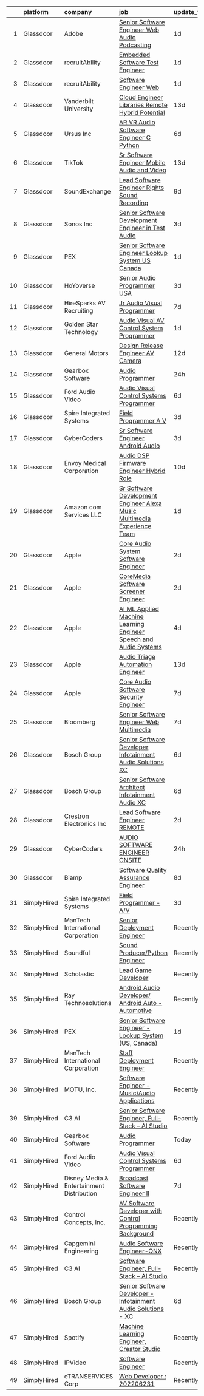 

|    | platform    | company                                   | job                                                                                                                                                                                                                                                                                                                                                                                                                                                                                                                                                                                                                                                                                                                                                                                                                                                                                                                                                                                                                                                                                                                                                                                                                                                                                                                                                                                                                                                                                 | update_time   | location                       |
|---:|:------------|:------------------------------------------|:------------------------------------------------------------------------------------------------------------------------------------------------------------------------------------------------------------------------------------------------------------------------------------------------------------------------------------------------------------------------------------------------------------------------------------------------------------------------------------------------------------------------------------------------------------------------------------------------------------------------------------------------------------------------------------------------------------------------------------------------------------------------------------------------------------------------------------------------------------------------------------------------------------------------------------------------------------------------------------------------------------------------------------------------------------------------------------------------------------------------------------------------------------------------------------------------------------------------------------------------------------------------------------------------------------------------------------------------------------------------------------------------------------------------------------------------------------------------------------|:--------------|:-------------------------------|
|  1 | Glassdoor   | Adobe                                     | [Senior Software Engineer  Web   Audio   Podcasting ](https://www.glassdoor.com/partner/jobListing.htm?pos=114&ao=1136043&s=58&guid=0000018200a01b8caf6bcd633f6f8ea0&src=GD_JOB_AD&t=SR&vt=w&cs=1_db63a270&cb=1657867869454&jobListingId=1008002518254&jrtk=3-0-1g80a06urk61k801-1g80a06v9ii2e800-64add86b6b132821-)                                                                                                                                                                                                                                                                                                                                                                                                                                                                                                                                                                                                                                                                                                                                                                                                                                                                                                                                                                                                                                                                                                                                                                | 1d            | New York, NY                   |
|  2 | Glassdoor   | recruitAbility                            | [Embedded Software Test Engineer](https://www.glassdoor.com/partner/jobListing.htm?pos=108&ao=1110586&s=58&guid=0000018200a01b8caf6bcd633f6f8ea0&src=GD_JOB_AD&t=SR&vt=w&ea=1&cs=1_644e7036&cb=1657867869454&jobListingId=1008003116419&cpc=E773D000C9BC26FA&jrtk=3-0-1g80a06urk61k801-1g80a06v9ii2e800-14ee1085f0ddd77c--6NYlbfkN0CGG9KWCDlpnNsyBDyIiP_Q0811kl3MMa1wmNp0I1WtkTaTZU1gJWaiKEGe9oYuZ3DHn8XTUqrU6PjClY0KvtMUqA80y_WMLTe7ZnanjtNK0bEw3SGtCO1O1LCWK6c0wNjzUvOERm-5kJe6aoNMpkHGPvLMIIz7_rd0O-OMhoitjeJxwIV1ii1KXQqgfAn9YMMzM-A8JNfNbXdNAwW59u8lPpT4UYxP6jwd1hVwIG2T-EAAP2ovGdYpJ5eLNm7T4cz6_ZIUACOMDrpaDyU9pd92QCmElnShyI9yaGFGXgCPXeY4TSVfQ-PSGn7hG0KRMgblHSvy-EQf3Nhy5kawzi3E5XwLbmtFL99WjeJJKP66V1Ca2WfuM7mVnToo24tZfnmN9K5rZOW3_PZp_K-xAAeC9Yw5AbjBrD1mz54FCk1kkk8oMvCTblgG5mX2Aa6v9vknMpO2WO3k51efKLeRSXRZjYtIWx2ynzInMhiPoSebfziJbiZx5R6eyxFNn33gtDdoOC_vK_P83w%3D%3D)                                                                                                                                                                                                                                                                                                                                                                                                                                                                                                                                                                                              | 1d            | Anaheim, CA                    |
|  3 | Glassdoor   | recruitAbility                            | [Software Engineer  Web](https://www.glassdoor.com/partner/jobListing.htm?pos=110&ao=1110586&s=58&guid=0000018200a01b8caf6bcd633f6f8ea0&src=GD_JOB_AD&t=SR&vt=w&ea=1&cs=1_bc18e8b1&cb=1657867869454&jobListingId=1008003116265&cpc=217C45A42544DB93&jrtk=3-0-1g80a06urk61k801-1g80a06v9ii2e800-6ad9ddb9c448fb14--6NYlbfkN0CGG9KWCDlpnNsyBDyIiP_Q0811kl3MMa1wmNp0I1WtkTaTZU1gJWaiKEGe9oYuZ3DHn8XTUqrU6KwcH8-67kXiV27aB4BIG-relbCmTpqbodpJLhoXnjzNVRkwaTmVJvs1ch1w6bfXJZY9hPF1Z6WKVJ1MjVJXmWRPAY8QfRMx-NiD3ODvP0LtSBFOAN2BiQpOT6ZiGDGO2UNtGparHBKu8qTbc3eIyRZMkINVVYTZQIb26IDNNtXpdXxyEMg6UKzc-W99-Ry2qpAJ-8Ehm2T4d6NSYI8CJ1j6u0Oy3Tjq1IElKO899yPSVOED0stACQNio-Vgyy78aW743ukho6uLzUUNAQ1iOHWH1Ej541btHz7zsotBq4TW3qdD1yD4yY_1f6f8M8efr8WP0onMNO5YKrpCQeakbQAhAldcwPNzLe62hKiVGwvtcz_hwhgIMBzw32fnXicB8bHABjqME-1_B1dfV6saVZCmZo4NFJwDO4X3gsohdWh1MkFuK7CpknDDtCPB6ygFHQ%3D%3D)                                                                                                                                                                                                                                                                                                                                                                                                                                                                                                                                                                                                       | 1d            | Anaheim, CA                    |
|  4 | Glassdoor   | Vanderbilt University                     | [Cloud Engineer  Libraries  Remote Hybrid Potential ](https://www.glassdoor.com/partner/jobListing.htm?pos=130&ao=1136043&s=58&guid=0000018200a01b8caf6bcd633f6f8ea0&src=GD_JOB_AD&t=SR&vt=w&cs=1_835110ad&cb=1657867869455&jobListingId=1007977526688&jrtk=3-0-1g80a06urk61k801-1g80a06v9ii2e800-c3977357fc7c0025-)                                                                                                                                                                                                                                                                                                                                                                                                                                                                                                                                                                                                                                                                                                                                                                                                                                                                                                                                                                                                                                                                                                                                                                | 13d           | Nashville, TN                  |
|  5 | Glassdoor   | Ursus  Inc                                | [AR VR Audio Software Engineer   C   Python](https://www.glassdoor.com/partner/jobListing.htm?pos=109&ao=1110586&s=58&guid=0000018200a01b8caf6bcd633f6f8ea0&src=GD_JOB_AD&t=SR&vt=w&ea=1&cs=1_fd47dce6&cb=1657867869454&jobListingId=1007993377891&cpc=DE56C24FF6DEC286&jrtk=3-0-1g80a06urk61k801-1g80a06v9ii2e800-aa3ce2fb02d8ce81--6NYlbfkN0CT8vBT9H5mqECx2dfLV_FONLPDKpIRssxVwtj05Tmm4rA5I0VNOPdM1oYsK66ov5oIrm6uNt0XDvpl2KYEwQICSaD5MLEKBZUJ16SpRSONk4KxDzLgWuNHc-mKZGUkO1IWuKva4frPteSuou09hRerYEP3Zpi81Lc8E9fKSHP7VIDxORxefithbZH9PCMwkDukGkVZREcWMM9hVPJ9fODmdt4RfzPiA7lnwPGjRh2I_k9VvPcZ9j8QIULubvdA6fo_5Nl_hcuOiz1TaPpLI9OQl0YoX_Ue4t-U8z3hCVWY2NboO7bSiJ273qSPoPBwZUJmjPPUGWEHR0nT0T575uWdTPPA7ZjrbbSxGbqVGjyCk1UhyvZhBi-l_V56YZSPh1fZG45zXJbY7DgqN2M7wRciRJWpi53Ck_8btodY9ZcvlXGH7Q_OCQQBwJhZBfpPhnSXGF9VLTinmqh36fa3vohhcIbOlHJ1HtD1ptoGpSQuh_6DA7mDMUbMIORu_PdvZ9_uhYdXpWVMXoBfaw_OMu8c6dqCWkrtPE70NvrrokEJUVEAPqCDZzVYrNQT8oMz1bIP-6pGR2iSnmVBtokNRQVSVfsAEdsbSTAoYm63JHQegZg6SJ4YEIith1R2y3WvjHR6s4yIX5svWFxg0yNkoh2e_70OI2bheQSi9HczNolNfV03bDRr-rL1-UdfkJijKR99U1fAtOkXshCTk7ZF-Oef2ebomq8HPaMKjZpSY60kUnzKGL2pzeyZYtMrSjFZj3_F_fblC07-tWvpB7O65bP6biYijRqR2QXAemGoPT2sao0NNgw36sUOPaNb65nEM1i8mnrBoppywufCNYJCNggFjliZtgIoVIDKszzsRav0C8X51wT7jvyQCXEo3I_qgtbh8xc4OZS7j1oidRC2e8xabiTZjLIhFIhkPbLHX5tzZTDn5hpI76xTMb5yMa_HxGuWhTn2zbWGUHh3GvOwhTBukKYKSqhLYbbEe4UC0jmpEbHzAFfVUsZZzealFpmPD5k%3D)                                                                 | 6d            | Redmond, WA                    |
|  6 | Glassdoor   | TikTok                                    | [Sr  Software Engineer  Mobile Audio and Video](https://www.glassdoor.com/partner/jobListing.htm?pos=124&ao=1136043&s=58&guid=0000018200a01b8caf6bcd633f6f8ea0&src=GD_JOB_AD&t=SR&vt=w&cs=1_b82c6e3b&cb=1657867869455&jobListingId=1007977692020&jrtk=3-0-1g80a06urk61k801-1g80a06v9ii2e800-fb4d70513ed015d7-)                                                                                                                                                                                                                                                                                                                                                                                                                                                                                                                                                                                                                                                                                                                                                                                                                                                                                                                                                                                                                                                                                                                                                                      | 13d           | Seattle, WA                    |
|  7 | Glassdoor   | SoundExchange                             | [Lead Software Engineer  Rights Sound Recording ](https://www.glassdoor.com/partner/jobListing.htm?pos=117&ao=1136043&s=58&guid=0000018200a01b8caf6bcd633f6f8ea0&src=GD_JOB_AD&t=SR&vt=w&ea=1&cs=1_6f7ee901&cb=1657867869454&jobListingId=1007985084763&jrtk=3-0-1g80a06urk61k801-1g80a06v9ii2e800-7962e222d9be0501-)                                                                                                                                                                                                                                                                                                                                                                                                                                                                                                                                                                                                                                                                                                                                                                                                                                                                                                                                                                                                                                                                                                                                                               | 9d            | Remote                         |
|  8 | Glassdoor   | Sonos  Inc                                | [Senior Software Development Engineer in Test  Audio](https://www.glassdoor.com/partner/jobListing.htm?pos=116&ao=1136043&s=58&guid=0000018200a01b8caf6bcd633f6f8ea0&src=GD_JOB_AD&t=SR&vt=w&cs=1_476a6619&cb=1657867869454&jobListingId=1007998832395&jrtk=3-0-1g80a06urk61k801-1g80a06v9ii2e800-caf06fc64295be09-)                                                                                                                                                                                                                                                                                                                                                                                                                                                                                                                                                                                                                                                                                                                                                                                                                                                                                                                                                                                                                                                                                                                                                                | 3d            | Boston, MA                     |
|  9 | Glassdoor   | PEX                                       | [Senior Software Engineer   Lookup System  US  Canada ](https://www.glassdoor.com/partner/jobListing.htm?pos=115&ao=1136043&s=58&guid=0000018200a01b8caf6bcd633f6f8ea0&src=GD_JOB_AD&t=SR&vt=w&cs=1_be24435a&cb=1657867869454&jobListingId=1008002579764&jrtk=3-0-1g80a06urk61k801-1g80a06v9ii2e800-c509ac628109f22c-)                                                                                                                                                                                                                                                                                                                                                                                                                                                                                                                                                                                                                                                                                                                                                                                                                                                                                                                                                                                                                                                                                                                                                              | 1d            | Remote                         |
| 10 | Glassdoor   | HoYoverse                                 | [Senior Audio Programmer  USA ](https://www.glassdoor.com/partner/jobListing.htm?pos=121&ao=1136043&s=58&guid=0000018200a01b8caf6bcd633f6f8ea0&src=GD_JOB_AD&t=SR&vt=w&cs=1_2fc0a576&cb=1657867869455&jobListingId=1007999002034&jrtk=3-0-1g80a06urk61k801-1g80a06v9ii2e800-55bd4dff7ed35fd7-)                                                                                                                                                                                                                                                                                                                                                                                                                                                                                                                                                                                                                                                                                                                                                                                                                                                                                                                                                                                                                                                                                                                                                                                      | 3d            | Los Angeles, CA                |
| 11 | Glassdoor   | HireSparks AV Recruiting                  | [Jr  Audio Visual Programmer](https://www.glassdoor.com/partner/jobListing.htm?pos=107&ao=1110586&s=58&guid=0000018200a01b8caf6bcd633f6f8ea0&src=GD_JOB_AD&t=SR&vt=w&ea=1&cs=1_6f0b3c91&cb=1657867869453&jobListingId=1007990589401&cpc=4B86475FAF393599&jrtk=3-0-1g80a06urk61k801-1g80a06v9ii2e800-3645d3de07ee691e--6NYlbfkN0CgISsLKYw0qJRFWluNVVgIYeD3xM8qesrjCvAKwjwwKRSQqxAUlElEhVVO1a0J4Unh9MYd1JqPkQC11VzVzI6yg52sATyjgpvMUk0BUitp0u6dvzaBntZv5uGPwrmlY2rICOfOV3e1M7oxBnFa0aB2XTgOd7Gr7MyaAELUGl7tizV7Ga54Kq26hB4Sqs75kd-EkQ2QS-Nc5l9MOzxzW9kJefs1Qyf8ACRmWfdzD-yZxGI5LHgwwz7hqo2bZx0SOk8Qcgf37snF2lWGuwUiOpeKc2rzmqMynAtdm-dONtcO6F97TdSeo7xJr6hnbY7GRapl15Op1Ut3qcbPwdG11MMNYoxz250TILYwdczrk-7mnQRK1NSUPPuFrJQvvY4p6mZjpISUpiJXna28CveofBwCAd6GfMGeGn1pCHETSacmL5Z5ruuPQM004383Ksq85u8ZeOLD1uaG8o5ru05xEuFH0p7XTpTM-IjOGAMvzyRbFZv83d2bPl-JlUXqyTPuzozaMxP68dMfcfacykTvQkAx)                                                                                                                                                                                                                                                                                                                                                                                                                                                                                                                                                                                              | 7d            | Richmond, VA                   |
| 12 | Glassdoor   | Golden Star Technology                    | [Audio Visual  AV  Control System Programmer](https://www.glassdoor.com/partner/jobListing.htm?pos=127&ao=1136043&s=58&guid=0000018200a01b8caf6bcd633f6f8ea0&src=GD_JOB_AD&t=SR&vt=w&ea=1&cs=1_6ef9e7fe&cb=1657867869455&jobListingId=1008004154703&jrtk=3-0-1g80a06urk61k801-1g80a06v9ii2e800-6d71172a998e3432-)                                                                                                                                                                                                                                                                                                                                                                                                                                                                                                                                                                                                                                                                                                                                                                                                                                                                                                                                                                                                                                                                                                                                                                   | 1d            | Cerritos, CA                   |
| 13 | Glassdoor   | General Motors                            | [Design Release Engineer   AV Camera](https://www.glassdoor.com/partner/jobListing.htm?pos=122&ao=1136043&s=58&guid=0000018200a01b8caf6bcd633f6f8ea0&src=GD_JOB_AD&t=SR&vt=w&cs=1_11674843&cb=1657867869455&jobListingId=1007979241599&jrtk=3-0-1g80a06urk61k801-1g80a06v9ii2e800-e91fb23f7f6e60ba-)                                                                                                                                                                                                                                                                                                                                                                                                                                                                                                                                                                                                                                                                                                                                                                                                                                                                                                                                                                                                                                                                                                                                                                                | 12d           | Warren, MI                     |
| 14 | Glassdoor   | Gearbox Software                          | [Audio Programmer](https://www.glassdoor.com/partner/jobListing.htm?pos=113&ao=1136043&s=58&guid=0000018200a01b8caf6bcd633f6f8ea0&src=GD_JOB_AD&t=SR&vt=w&ea=1&cs=1_312be949&cb=1657867869454&jobListingId=1008004819041&jrtk=3-0-1g80a06urk61k801-1g80a06v9ii2e800-0db689fb5b7447f5-)                                                                                                                                                                                                                                                                                                                                                                                                                                                                                                                                                                                                                                                                                                                                                                                                                                                                                                                                                                                                                                                                                                                                                                                              | 24h           | Frisco, TX                     |
| 15 | Glassdoor   | Ford Audio Video                          | [Audio Visual Control Systems Programmer](https://www.glassdoor.com/partner/jobListing.htm?pos=102&ao=1110586&s=58&guid=0000018200a01b8caf6bcd633f6f8ea0&src=GD_JOB_AD&t=SR&vt=w&ea=1&cs=1_9137c950&cb=1657867869453&jobListingId=1007993153452&cpc=63C68CF611DF075E&jrtk=3-0-1g80a06urk61k801-1g80a06v9ii2e800-31a0b96f404ea3a8--6NYlbfkN0D5Qh5ztHRJazBopTDU4c15ovZ4yuEHLDrRszDAd4mXZfEM9UhCL-UOGfuzT-KuljIMzNWiz962YT0jKvgnHZOCiYBZdNqO8WSUs5XEwcK_sqEwWiTCKkADaVVXlb3DKJWhQh6Lu_ga6fE7Zvjhfg6Hx9-YqN2UnIi6VjCtnYB5WL3_tKkVJQFgrMmWI5hAQWHALqd86f1TPQ40Zo3h7ey1ZhHpcHdgCsKqVJBoUx9VVFs_Yx_1IwmIsHm1pvCuj0fxlm5sfWDJ8ppN9F0QmhQdZHhK363S40w3m8w6IJYJP73dDv-lXfJjEiw5WiUL85ZI0cHqSGXmU0M4T4aqQa8iRkXFGiKB9kngDawYlTE5RvoXh_ooShVjUTWQaBeOfR33P_Qr8U9Mp89ZGbVrBZmnIdg-lyfXphO0lAIbZSpp48mGkIP9nEjelZwaQmayx9NQmrFJQHfEdRAA8pPActC3cAwW60u5EfGtt3xvGKu6BSpK7ZW1tI5kk7CJIV7YFoor1s3KEE2W4Pr-8LLVenuylPkrh8tvkyI%3D)                                                                                                                                                                                                                                                                                                                                                                                                                                                                                                                                                                    | 6d            | Dallas, TX                     |
| 16 | Glassdoor   | Spire Integrated Systems                  | [Field Programmer   A V](https://www.glassdoor.com/partner/jobListing.htm?pos=104&ao=1110586&s=58&guid=0000018200a01b8caf6bcd633f6f8ea0&src=GD_JOB_AD&t=SR&vt=w&ea=1&cs=1_d8fcebaa&cb=1657867869453&jobListingId=1007997639031&cpc=21001CD36CB5FE0E&jrtk=3-0-1g80a06urk61k801-1g80a06v9ii2e800-2397039f547f99e3--6NYlbfkN0CH4aig5Ztd-45FrZS1-WrZIx-owN4hI8D535o7deO_foMxi14zJY8Dl-iXBCi5-CM3w5g23qmJ-ktnjVnjuJBzx-cKeSf6eZw6woDE2hx1_Mnp2EQThVDPCgzoriW_Y-7NSX1ENEAuKAC6sQfhAm68rLxz6MK62uRJ3e5-n5roEiDcmNLtAaNDu1zfO-dBc7KAST7c77XojFzOIXpDIKdXoXBq7FGUhTlu0P246Hb7LQwkF41nqr6lJZsy5c39SkyjDQWB7gKJrRQRLaWqYZhWkR_kXc61koFz33yDSnxOHXhtISM76jKDYPpVRTkQGeIs7js4-bxYmXHYf2PQfnrD2X5kBjVQb0IT0x0sj_VypcgaxzWznv3l5jsfCU7L5e4y9oR3t996GQ2ed09_UG3lbipCsPe_6d6xEzOteu2TtL8u88F1yPNKz6CHZZrxWEoiwBBi0D1P2plyBIRDPyv9hY08XCRqo7vtYHIzT4qwCP8nuMhVZFOM_EDWBTm9NqI%3D)                                                                                                                                                                                                                                                                                                                                                                                                                                                                                                                                                                                                                     | 3d            | Troy, MI                       |
| 17 | Glassdoor   | CyberCoders                               | [Sr  Software Engineer   Android Audio](https://www.glassdoor.com/partner/jobListing.htm?pos=112&ao=1110586&s=58&guid=0000018200a01b8caf6bcd633f6f8ea0&src=GD_JOB_AD&t=SR&vt=w&ea=1&cs=1_5899cfe2&cb=1657867869454&jobListingId=1007997833799&cpc=9908D8D4413DBB8A&jrtk=3-0-1g80a06urk61k801-1g80a06v9ii2e800-49675f4415adae16--6NYlbfkN0CpFJQzrgRR8WqXWK1qKKEqALWJw739KlKqr2H-MSI4eoBlI4EFrmor2FYZMP3muM3cVikKu2JHMIMHKH7OgsnobnFArsWob7FbP5p1dVI68KPdJDbuXPpjnTQjCriaqzd-851NEQ79SLd5dKuTeSn7kOpSuJM2odUQ_RL9ocUw034ZM1Gv5euEQo3mEBnYTzAg41FOSazy8hosjHulrLQfPvR6-2GJogDB8oMdgMzdeQpkqRUXMQKtBzIujdehesHJxYJVDwR44SAtu1EVHrbvOB_np9zA5TFdKR_-lpGEYJcOdqupTJfdvvmXVkrRu3ktsdO0Fbvx27WkcQdRYDWJZiyfnYFCVgGl9YhAXn27hSHdbSFRqG32fBn5ehAKM2pbuED5FTmjFUZiiT-R0-qEOvPOQpe0D9-GHxzKT4OcvsYNMsD-1vWuvrCj9XwJzv_BGKQDbGhc3qRFGDwq_exUWuCwnuP-gi0RtgJ0t-0ndD4EUBUuPvX_NBir9nhhUQlWaEc2EhlbYnFh86ARVbIr9ku3qI7hsksF5Hb8EtVFGew9yqx2dOGQf19QS_NM77uSKSiAfwTSbPVYsCf3a2knGWQLumdpYuDhMSXDe1wdkCfHziahEN-vVbx3VgFwChphcwHTdvUiXISdfcpQYhgVbXADSkNA8CGqvet-_jk7onOSYmXElcYM3Z_PFbw1xn39Dr8OpquQikNh3GQMDnA5N2w17qdGEueyExkq30cbvCPiO98_p--84ttUVpOK0dIC1i43AFZVaG6rRJxsyrv7mW9oeqPEA_T7LqBedfXpexWdjzt_NMXr7tSbJmGpcXVGqmOEjiMhs_yEcGAoksmUmWI8ndGLzZLeJOk7z-VcW1GYeVTuj75LY2e_4ywfyPVPj0Qwkpr1cN0FOLWfuJOTwfYKDMXYgXgiVLW8XD4nIUnVlf6Njalt4Ok3P2LadpzgBamRB3xwMVIX5vM9JFCeJFeeWVxcZv0%3D)                                                                                                      | 3d            | Encinitas, CA                  |
| 18 | Glassdoor   | Envoy Medical Corporation                 | [Audio DSP Firmware Engineer  Hybrid Role ](https://www.glassdoor.com/partner/jobListing.htm?pos=101&ao=1110586&s=58&guid=0000018200a01b8caf6bcd633f6f8ea0&src=GD_JOB_AD&t=SR&vt=w&ea=1&cs=1_83746db9&cb=1657867869452&jobListingId=1007982843269&cpc=D0EEF0302DCC60DE&jrtk=3-0-1g80a06urk61k801-1g80a06v9ii2e800-1a8667a6952a7d3f--6NYlbfkN0C2SVAOpOeIWQkPp9EeCSLxTLheLRty2uanDx8E9nXZ3vo_i2DCYlseHe8MlqP0GQrwO9cNewLpOxVPax3blNM7tR65ucCZ_LJY0bOTgnoi3fYnvrn6CGy52bnNlpOl79nDB8WILpGyF19NTpy5P6wBcBXV3KL3xsTIiZ_23L9qdJ9WrVTiU8K0LXcy-92zjF1yCbDIDyJJbA-eR0KBI-6-lHLVJRFtGpl8IzMBmEN1QJUNgt8rtj-ayyD6351rCqjf6-O3yvn7zGUBFyKwRiTt7q-fvr-YRcVB6fzW-nrNeubX83Y03vlQw18BJRQYLzjdEWfUo-ioYmksYagFLHtMNP8dxOYdzvrI4Fof9qOT4f2uDdYhKqsdbdK6Zv2_T-2YXgJ-tp_d88z-vf-UyVfQdO5EOJOhGlpBIoeSZsgJluSLjJvbgBBI1QWy1mljrzUA7sLc479BCuQ8kZA4us3tmbMJ6lQ7IS7Y4ElUo9eZDeRLJ-PPv7cof4bPnmbx1MCpSklMb51chDtLm3RgQ_GjMff19_1k8Zk%3D)                                                                                                                                                                                                                                                                                                                                                                                                                                                                                                                                                                  | 10d           | Saint Paul, MN                 |
| 19 | Glassdoor   | Amazon com Services LLC                   | [Sr  Software Development Engineer  Alexa Music Multimedia Experience Team](https://www.glassdoor.com/partner/jobListing.htm?pos=120&ao=1136043&s=58&guid=0000018200a01b8caf6bcd633f6f8ea0&src=GD_JOB_AD&t=SR&vt=w&cs=1_55955e98&cb=1657867869455&jobListingId=1008001957051&jrtk=3-0-1g80a06urk61k801-1g80a06v9ii2e800-a5865f222abe1876-)                                                                                                                                                                                                                                                                                                                                                                                                                                                                                                                                                                                                                                                                                                                                                                                                                                                                                                                                                                                                                                                                                                                                          | 1d            | Seattle, WA                    |
| 20 | Glassdoor   | Apple                                     | [Core Audio System Software Engineer](https://www.glassdoor.com/partner/jobListing.htm?pos=119&ao=1136043&s=58&guid=0000018200a01b8caf6bcd633f6f8ea0&src=GD_JOB_AD&t=SR&vt=w&cs=1_20027762&cb=1657867869455&jobListingId=1008001678937&jrtk=3-0-1g80a06urk61k801-1g80a06v9ii2e800-be4593c3d00772c6-)                                                                                                                                                                                                                                                                                                                                                                                                                                                                                                                                                                                                                                                                                                                                                                                                                                                                                                                                                                                                                                                                                                                                                                                | 2d            | Cupertino, CA                  |
| 21 | Glassdoor   | Apple                                     | [CoreMedia Software Screener Engineer](https://www.glassdoor.com/partner/jobListing.htm?pos=106&ao=1110586&s=58&guid=0000018200a01b8caf6bcd633f6f8ea0&src=GD_JOB_AD&t=SR&vt=w&cs=1_82232262&cb=1657867869453&jobListingId=1007999357343&cpc=C4A69CCDBB3B9599&jrtk=3-0-1g80a06urk61k801-1g80a06v9ii2e800-5ddbcdca97016e72--6NYlbfkN0BvKrLyj5gPmtZO9T8euul8TCxuuKNOtzRJOomxnwSEodTz2Bc-sPZlC5mDe-NOaJhDQ-SEHj4phCWpnge87OdxHJsUwnV4M_Mzuc-_RxBIqHo5rEMffnWwsI-zYPZkWbilNmgzkdituaokI-xGuCJtAZB3NAwhLjEWys223VSyLC6cvagJkvnShovquP1RhMi3Zc7hP1D99Q6Xj0M6lA4q_Ybr8_wePyBbFn9jWtZ3fapD8eYlhSfhXezPdLJsL61rQ45LGcuUiNJ3WflasYD1Vp4N4s3_fJJRCICpfq6HM-A78RPtMOHHUoovdQuaZYW2ty3sCXIkw4n4O_6uKT92n1NQHf9F-3NwXYf6uWt2Cy8qqtAykl_r__CHJNUVKDMPNnuTuLCEj4r_r0uRcHhU0HNwuSJ3hhemvFWdvN6k3b7PfL4HMT2sEJt6Mr3pjYo16p93BpWE-Nvl4-QS8xWllgU58Kii_WPgiUWM46OtX-ZAjKlZHxSDd9U5FC_z6zO2-99klf5ddKSNwSj5-b-iwc10xtlwATB5D0fD8f4zJofcgW8Y-PS6KJm_Jum3vxpnwqVZyvbdzPw-LM1QJ0GTMmm3C81LmylZVQ-YgboF6Owm16ctYXEn4LH9EZhpDOIEu-LcBq9zC1MdnT4tZYlG_VerWaqG-vOts95BHP9w-dvoTtXRXxL2j6oNWctuwWM59qzB5t7qj1njtVGRFrNZRDmK_yarILZp2ozJXjHPAvTraIdtbBUYTkFiHWrgxiv3Tt4ncx61xQHi2vZL4QlEaJpk384dYTv7rdB7EFxlm3cQrTBexPW11tIeGziTwPiq3x1AbyvXAAjO2adGwp8FTWnSvCRpSI09ODkGztZJxphj3gu8XJhaQbYUSnGzV8zFgl2fjrA8ths4EOx7N4KDjxYlgZajS-cgr-XMITgba1C0ZFvF_1d1OgxrQh_5_hvUwVltPj1aqTWUOB5y732AFOCW6A5tqrU%3D)                                                                                                            | 2d            | San Diego, CA                  |
| 22 | Glassdoor   | Apple                                     | [AI ML   Applied Machine Learning Engineer  Speech and Audio Systems](https://www.glassdoor.com/partner/jobListing.htm?pos=125&ao=1136043&s=58&guid=0000018200a01b8caf6bcd633f6f8ea0&src=GD_JOB_AD&t=SR&vt=w&cs=1_e6f8a7ae&cb=1657867869455&jobListingId=1007996386680&jrtk=3-0-1g80a06urk61k801-1g80a06v9ii2e800-24c1d9da24f75876-)                                                                                                                                                                                                                                                                                                                                                                                                                                                                                                                                                                                                                                                                                                                                                                                                                                                                                                                                                                                                                                                                                                                                                | 4d            | Seattle, WA                    |
| 23 | Glassdoor   | Apple                                     | [Audio Triage Automation Engineer](https://www.glassdoor.com/partner/jobListing.htm?pos=129&ao=1136043&s=58&guid=0000018200a01b8caf6bcd633f6f8ea0&src=GD_JOB_AD&t=SR&vt=w&cs=1_35cb9e79&cb=1657867869455&jobListingId=1007978338452&jrtk=3-0-1g80a06urk61k801-1g80a06v9ii2e800-873559d58a0827f5-)                                                                                                                                                                                                                                                                                                                                                                                                                                                                                                                                                                                                                                                                                                                                                                                                                                                                                                                                                                                                                                                                                                                                                                                   | 13d           | Cupertino, CA                  |
| 24 | Glassdoor   | Apple                                     | [Core Audio Software Security Engineer](https://www.glassdoor.com/partner/jobListing.htm?pos=118&ao=1136043&s=58&guid=0000018200a01b8caf6bcd633f6f8ea0&src=GD_JOB_AD&t=SR&vt=w&cs=1_8461ab3f&cb=1657867869455&jobListingId=1007991720693&jrtk=3-0-1g80a06urk61k801-1g80a06v9ii2e800-6678b6db18921c11-)                                                                                                                                                                                                                                                                                                                                                                                                                                                                                                                                                                                                                                                                                                                                                                                                                                                                                                                                                                                                                                                                                                                                                                              | 7d            | Cupertino, CA                  |
| 25 | Glassdoor   | Bloomberg                                 | [Senior Software Engineer   Web   Multimedia](https://www.glassdoor.com/partner/jobListing.htm?pos=128&ao=1136043&s=58&guid=0000018200a01b8caf6bcd633f6f8ea0&src=GD_JOB_AD&t=SR&vt=w&cs=1_efbdfcc1&cb=1657867869455&jobListingId=1007991161985&jrtk=3-0-1g80a06urk61k801-1g80a06v9ii2e800-d21dbdfc8c28b3e7-)                                                                                                                                                                                                                                                                                                                                                                                                                                                                                                                                                                                                                                                                                                                                                                                                                                                                                                                                                                                                                                                                                                                                                                        | 7d            | New York, NY                   |
| 26 | Glassdoor   | Bosch Group                               | [Senior Software Developer   Infotainment Audio Solutions   XC](https://www.glassdoor.com/partner/jobListing.htm?pos=103&ao=1110586&s=58&guid=0000018200a01b8caf6bcd633f6f8ea0&src=GD_JOB_AD&t=SR&vt=w&cs=1_35df3a90&cb=1657867869452&jobListingId=1007993990704&cpc=ACBF47B84C432121&jrtk=3-0-1g80a06urk61k801-1g80a06v9ii2e800-6eec653d885916c4--6NYlbfkN0C6GWNaujYxALY5cE2_tEHrxFJ_nxpjx3wh1ke1yD6QSF_gWAnu0BYVTdBq5zeqwu_8DmFWRnjnvDIEDGS0WjMiMi6mXIHoT3HjdeH-Hm_Jz9PALOceNcen5_sCXMux_GnmU19dUnzSt9cGF7CldGIpKR8a8RgWgSWnDAktV5lRbjbleWlnCcnUuC5yMnh6oXjuHymqK0eAQ4QFIpCXKRzx5LY7E3-lybjJVdbs6eanyRe_pqdNV2PP8NkVjC32elXiXihbKqNQCGMFhlniN_bQmCQXUkyWv9JwOIhPpD_WbTsZqw6dwOn7ivMVuXo23lcwBgtXH4GYIgD2kJDsoGcW0QK2OGw09QoncZ5TyU2IwYrwfFPehLg-HPhvi-_57vfMBiJPl39eKgL5v51-zBJpj-g5a5qj9b9mFwTkTIU9pWtEGvgYHfxw0tSEehoA6sRpisNaqVHz7IyaMls-wh8BdJ2e1LSfdf1ouCQL6MarnfLeFN7gWiTPP6ABCK2t0KqUm5lpYc7LjFxKt8dnzn3pwLY6UEO6eGBqCnt59YmJNYQSDsSoBJxCxGL83L4DdnVz11wVnWD9O7s_-OiUXPsD4_kL67GlJMRtA9YLOwFLPUzgIGnFPdrnw8GQDSFHupsouFsD0vfHdMYZ7fSTn3IgWWJnjipXm5MKWjlb48uY_R1aWbxcWQuN4Z4bbP2_yPi4HUHCUYhqwxsUKp6QI4-4z4uHzZlaG5M9Vcu9zDTRe-jZqmj4XhcvByTCkLZiR2mka97rTIFnkZiWvtumdKWe7PdXwYHgDm3Fvb64VShbqrCWzuZktCHRfTEjGq-4GO3d-QxJypD0MUKwwLidf68Z561qKTaCtWu7MEAeg590RRX51LAnSinzjIE8tkFoDDAuYxs4bMf9cRNB0Djw0N41FbTEvwX5GoOtL4o8TEsEFOUrbnfpB_wpJvOCrDITE1ZXzFB6_JbClnLhalrSZ6WQgr9Mzb7ygeYCHCboejs-702Nu7PASxlRYV9jF3lvN5ds7eMiMwR3RHmITr7wwH0V1Op6mZtWRmif--tCJwNA2Ns4jZu7NQKS) | 6d            | Plymouth, MI                   |
| 27 | Glassdoor   | Bosch Group                               | [Senior Software Architect   Infotainment Audio   XC](https://www.glassdoor.com/partner/jobListing.htm?pos=105&ao=1110586&s=58&guid=0000018200a01b8caf6bcd633f6f8ea0&src=GD_JOB_AD&t=SR&vt=w&cs=1_6beb67f7&cb=1657867869453&jobListingId=1007993990765&cpc=83630893E902B957&jrtk=3-0-1g80a06urk61k801-1g80a06v9ii2e800-97c4a49673345f65--6NYlbfkN0C6GWNaujYxALY5cE2_tEHrxFJ_nxpjx3wh1ke1yD6QSF_gWAnu0BYVTdBq5zeqwu_8DmFWRnjnvDhdNu-cJxR5N4E-bjSweJk9l9eYPftDHB3hXsAqXT5jCLzUQFc5uuBbTNam9R7FrKuErp9LNIP5p5pBorowlr8Y7Tr0ILl5Q39Xqd6gCnAdqa4iy9vbvFlnPRGN3KPtXZCWm2Puh_isQZ0LgLRHy3pgOAnbJxrSvroHhlo1iBnMBOtX2pOMyVJxhoIRm5Q9kWXIvLwZprMH2j3UrOnsm4fSkAGE4oJo7mZuiy85ziq87_LA5SuzMwUvX-xOF_ojZo07NCLync3gxn-7HJLHiICaQrcdSYZmC_RpkP4OFrh5GNpZXFdHXm1U8PyZy6QXRBPsAsfBxNWL9nh9yLHwtupSOmRE4NN7Z7vlevY5oiAZuPsTVus2asCST4vO078x3Ke3aSN7kpxM4GPOQfjHPa7WI5hV3bm_x2E6Zjytgx-j5g_l6bqyIT_VyvhJEOOrDwUaadqoTkhTkmAsmqdWpi1exKsIvoJ45YxxggmMrskOOEALkAinNe_WNxJ8u3aEsO0RpndAu9_KZIcZz6rXguW_FwGwTNkUSC0uf3se34YQVyCecSDvIoYS3nhR_Pq82i3BPu--j84DT_eyzy10II0xWQQE8Syii7Hrg5vPu4UwN0-wNjl8_Yyv13kgZdS1Tqw7I0BDuqlGSYXkVr7runYdX8uduhfbnTJRCczMyN5uzQqKmRW8e6Az7OzHczZhFr459hrXu1LeN2h5H-ePQMWkN_ZzEbBwtE8krR-srFzS0GSVRY2Kl7Fwfuod9vx9B8JhwhwxGlNq0qsHHuQPgW0CbfPX8dbM3cJXOi0nG6ojPURQRHSoB7g7805v8-cJXpC3nsOA3QHjx1C2w8-j6ZyJtZkjk4brWmYNWV1ML0AHXiy106yTQaFejwA8if_o6UUfwciXl8WmeLxQJD86b8Mrmt-UK9hRJ0vLIfF9VEAJMTIxfP0tLE4X-ERkD4sSgn8Gw-qJ1IUWivXccudMubJWRLCNfD8lB44ARkQZgvW9)           | 6d            | Plymouth, MI                   |
| 28 | Glassdoor   | Crestron Electronics Inc                  | [Lead Software Engineer   REMOTE](https://www.glassdoor.com/partner/jobListing.htm?pos=126&ao=1136043&s=58&guid=0000018200a01b8caf6bcd633f6f8ea0&src=GD_JOB_AD&t=SR&vt=w&cs=1_890959be&cb=1657867869455&jobListingId=1007999518945&jrtk=3-0-1g80a06urk61k801-1g80a06v9ii2e800-75ff310768c59b25-)                                                                                                                                                                                                                                                                                                                                                                                                                                                                                                                                                                                                                                                                                                                                                                                                                                                                                                                                                                                                                                                                                                                                                                                    | 2d            | Rockleigh, NJ                  |
| 29 | Glassdoor   | CyberCoders                               | [AUDIO SOFTWARE ENGINEER   ONSITE](https://www.glassdoor.com/partner/jobListing.htm?pos=111&ao=1110586&s=58&guid=0000018200a01b8caf6bcd633f6f8ea0&src=GD_JOB_AD&t=SR&vt=w&ea=1&cs=1_b71543f2&cb=1657867869454&jobListingId=1008006665023&cpc=6FC5BA77C9A4CD78&jrtk=3-0-1g80a06urk61k801-1g80a06v9ii2e800-2ff1cc77f42eddd1--6NYlbfkN0CpFJQzrgRR8WqXWK1qKKEqALWJw739KlKqr2H-MSI4eoBlI4EFrmor2FYZMP3muM2kxx5uO2PbG22L_DqjMKSGkSMr72wuFRtQPwBrIZDfiGff-0c872zVycMFxCNRASn7iQ4bjUvM0HYH4hP_2s7LsNaLu3YU4warQa8DVGQJOsQ5qDGQh8IxprkbRxuj2aIA6WM7Lgv56LGUdEYTLqYFclEP772xIDwjjloe6_qStxbQHPMKpaeqULd828gDjDuHAZxlVwIE4hR9QCycGV9X4euTRsroilv3RY9NsXxZVYyo8mVLblxQyh9DPxK7-Onx21bXeAZR2IhAXWIrqg9tuK9DMc_m4GfB6eBfxyEdZ3--vKa1Hc2LLdCCZE2RNd9sxpB0TJ4OiHwX_bkbbS1nhk9UzxRJrIJ2ljLvyPmADpCWJpZWIR-8M0jmThGDhsgZXBOFPkWxQKET3nROtmaP9OdNypkg9yhZD_7CnIGn48MO29i8QOI-sC8JX1Wt1l7OR2KcOzkfliAYFnYzl2q61hx5lu9cL9s6WLEegT3rEL3gjZPzF4iS9_XDKfYFdXsvscOTR3GHDsn3lsth-KFmx4wuok22GN2oS98NwgJAU1fsoYmOm_49JnzgGQNyczilu8-9r8rfk-OAttvI2zR2-z2oe1Uk66GA2hrnoN8tY14IYrpzx5rPr3n5kKIV8LxPbmVVN2-zau6u3syIziaVyolDPB5EgzPG6GdSn5WX1zifYmANhc945db97dIsSEr01ZYvjg7aJY820mxHGOVGa-fWGoAcgeg9oITTbI5xTeW4FjD7h3XBaPFm-F6XOjyEf6N0bvSy7DtfgBK6qf6cZdFMbqvJbCgi96B0OFfc67h3BO8TwRXS6JUoHyI7GVVi46IybrGH7sPpNk4jy2CWXh9FOeVzJl0kAXOreuWf4mjDmADKVod_eQGoH7_qV9bKez7LeVP0z1JDfm_jE2JPmQ2RTbGMmbHgidt2UsUOUoOrPDQCFnpu)                                                                                         | 24h           | San Jose, CA                   |
| 30 | Glassdoor   | Biamp                                     | [Software Quality Assurance Engineer](https://www.glassdoor.com/partner/jobListing.htm?pos=123&ao=1136043&s=58&guid=0000018200a01b8caf6bcd633f6f8ea0&src=GD_JOB_AD&t=SR&vt=w&ea=1&cs=1_e751398a&cb=1657867869455&jobListingId=1007988994624&jrtk=3-0-1g80a06urk61k801-1g80a06v9ii2e800-c47b8132f48a1980-)                                                                                                                                                                                                                                                                                                                                                                                                                                                                                                                                                                                                                                                                                                                                                                                                                                                                                                                                                                                                                                                                                                                                                                           | 8d            | Beaverton, OR                  |
| 31 | SimplyHired | Spire Integrated Systems                  | [Field Programmer - A/V](https://www.simplyhired.com/job/YpXiIqhvPQrEkz1ixQSVqF-TYtRjC-1UTDn8qKPdKcdE_yxcDWBb6A?q=sound+developer)                                                                                                                                                                                                                                                                                                                                                                                                                                                                                                                                                                                                                                                                                                                                                                                                                                                                                                                                                                                                                                                                                                                                                                                                                                                                                                                                                  | 3d            | Troy, MI                       |
| 32 | SimplyHired | ManTech International Corporation         | [Senior Deployment Engineer](https://www.simplyhired.com/job/C0L7s8dKsJXUkS1bD_TyQFrNT4BDDiXiC8WVp6ZOF1PzFHz51SjQdg?q=sound+developer)                                                                                                                                                                                                                                                                                                                                                                                                                                                                                                                                                                                                                                                                                                                                                                                                                                                                                                                                                                                                                                                                                                                                                                                                                                                                                                                                              | Recently      | Chantilly, VA                  |
| 33 | SimplyHired | Soundful                                  | [Sound Producer/Python Engineer](https://www.simplyhired.com/job/fKwTfqRWVzhZJJT6yoybTUB5_pL76wxlddnu6kqy2_naoU7JVaHVBQ?q=sound+developer)                                                                                                                                                                                                                                                                                                                                                                                                                                                                                                                                                                                                                                                                                                                                                                                                                                                                                                                                                                                                                                                                                                                                                                                                                                                                                                                                          | Recently      | Remote                         |
| 34 | SimplyHired | Scholastic                                | [Lead Game Developer](https://www.simplyhired.com/job/DTz35nzJgDgVh070S-dwrObT5Rl9sNQdLka6ZUBayi3X1bodL5Wyaw?q=sound+developer)                                                                                                                                                                                                                                                                                                                                                                                                                                                                                                                                                                                                                                                                                                                                                                                                                                                                                                                                                                                                                                                                                                                                                                                                                                                                                                                                                     | Recently      | New York, NY                   |
| 35 | SimplyHired | Ray Technosolutions                       | [Android Audio Developer/ Android Auto - Automotive](https://www.simplyhired.com/job/qQOlLbbjAxw2xOxbfv-sTtFaZRlH33uUPcK0-WdA81yUVApFDdaS1w?q=sound+developer)                                                                                                                                                                                                                                                                                                                                                                                                                                                                                                                                                                                                                                                                                                                                                                                                                                                                                                                                                                                                                                                                                                                                                                                                                                                                                                                      | Recently      | Remote                         |
| 36 | SimplyHired | PEX                                       | [Senior Software Engineer - Lookup System (US, Canada)](https://www.simplyhired.com/job/qMO177ehZRoSkMjRVGyojmKaQXMc_AxPKAGKgbVqSOevEmL7mTUOWA?q=sound+developer)                                                                                                                                                                                                                                                                                                                                                                                                                                                                                                                                                                                                                                                                                                                                                                                                                                                                                                                                                                                                                                                                                                                                                                                                                                                                                                                   | 1d            | Remote                         |
| 37 | SimplyHired | ManTech International Corporation         | [Staff Deployment Engineer](https://www.simplyhired.com/job/yPDQ9_tPGp_8aufyeI2VJy4oOgwa1eZMATiJXNsYgtEmMWFMC5VaPQ?q=sound+developer)                                                                                                                                                                                                                                                                                                                                                                                                                                                                                                                                                                                                                                                                                                                                                                                                                                                                                                                                                                                                                                                                                                                                                                                                                                                                                                                                               | Recently      | Patuxent River, MD             |
| 38 | SimplyHired | MOTU, Inc.                                | [Software Engineer - Music/Audio Applications](https://www.simplyhired.com/job/VuLJ-igMUjfIMfjwleX6wwPZbjhPLCU5FU_neKZXVevucWcq5lQRNg?q=sound+developer)                                                                                                                                                                                                                                                                                                                                                                                                                                                                                                                                                                                                                                                                                                                                                                                                                                                                                                                                                                                                                                                                                                                                                                                                                                                                                                                            | Recently      | Cambridge, MA                  |
| 39 | SimplyHired | C3 AI                                     | [Senior Software Engineer, Full-Stack – AI Studio](https://www.simplyhired.com/job/FzukuoEGq5ILur6RoOsvU9-taFzQsRJOBOHTyHgX5x2Cf4uZuyvANA?q=sound+developer)                                                                                                                                                                                                                                                                                                                                                                                                                                                                                                                                                                                                                                                                                                                                                                                                                                                                                                                                                                                                                                                                                                                                                                                                                                                                                                                        | Recently      | Redwood City, CA               |
| 40 | SimplyHired | Gearbox Software                          | [Audio Programmer](https://www.simplyhired.com/job/uXuFhECffm5pJafn0tVa4MJD-MihwTG08cFETJRpC1nXoNr4tk3IdQ?q=sound+developer)                                                                                                                                                                                                                                                                                                                                                                                                                                                                                                                                                                                                                                                                                                                                                                                                                                                                                                                                                                                                                                                                                                                                                                                                                                                                                                                                                        | Today         | Frisco, TX                     |
| 41 | SimplyHired | Ford Audio Video                          | [Audio Visual Control Systems Programmer](https://www.simplyhired.com/job/ODUMDnr-jbO4wywLXiFsmfQ1RZLojrYMgj2soeBx0duJdOugmztMiA?q=sound+developer)                                                                                                                                                                                                                                                                                                                                                                                                                                                                                                                                                                                                                                                                                                                                                                                                                                                                                                                                                                                                                                                                                                                                                                                                                                                                                                                                 | 6d            | Washington, DC                 |
| 42 | SimplyHired | Disney Media & Entertainment Distribution | [Broadcast Software Engineer II](https://www.simplyhired.com/job/a74ynlCsJOWTGs_DaPEb8ujeoAbsmhAYIw1b-QKLeXF0KgTqj8IZZw?q=sound+developer)                                                                                                                                                                                                                                                                                                                                                                                                                                                                                                                                                                                                                                                                                                                                                                                                                                                                                                                                                                                                                                                                                                                                                                                                                                                                                                                                          | 7d            | United States                  |
| 43 | SimplyHired | Control Concepts, Inc.                    | [AV Software Developer with Control Programming Background](https://www.simplyhired.com/job/zf3YnnJDNiC6b0ESIfX1wb6GR5YzneQS6hftmUv4-Y_toUSDhN2jMQ?q=sound+developer)                                                                                                                                                                                                                                                                                                                                                                                                                                                                                                                                                                                                                                                                                                                                                                                                                                                                                                                                                                                                                                                                                                                                                                                                                                                                                                               | Recently      | Fairfield, NJ                  |
| 44 | SimplyHired | Capgemini Engineering                     | [Audio Software Engineer-QNX](https://www.simplyhired.com/job/PukCn5c0YkczLS9XEUe4tc5PCt4zU0TPuQdkBzKm3vRCDZIU_1rfkQ?q=sound+developer)                                                                                                                                                                                                                                                                                                                                                                                                                                                                                                                                                                                                                                                                                                                                                                                                                                                                                                                                                                                                                                                                                                                                                                                                                                                                                                                                             | Recently      | Remote                         |
| 45 | SimplyHired | C3 AI                                     | [Software Engineer, Full-Stack – AI Studio](https://www.simplyhired.com/job/w7odw9CW6-rAmc3SKnqDraVx_S3e7H2b_nRzXhSlA9-otNeYfFDpSA?q=sound+developer)                                                                                                                                                                                                                                                                                                                                                                                                                                                                                                                                                                                                                                                                                                                                                                                                                                                                                                                                                                                                                                                                                                                                                                                                                                                                                                                               | Recently      | Redwood City, CA               |
| 46 | SimplyHired | Bosch Group                               | [Senior Software Developer - Infotainment Audio Solutions - XC](https://www.simplyhired.com/job/Q1WCrW_-jqRb9ztQGSChBBhdsI2ydnyeeW9ASos2krPJgiam_84I4w?q=sound+developer)                                                                                                                                                                                                                                                                                                                                                                                                                                                                                                                                                                                                                                                                                                                                                                                                                                                                                                                                                                                                                                                                                                                                                                                                                                                                                                           | 6d            | Plymouth, MI                   |
| 47 | SimplyHired | Spotify                                   | [Machine Learning Engineer, Creator Studio](https://www.simplyhired.com/job/bnNu0vH-gWzF7ZFA5MauF5HRIsdYKtxYS3Nir7I-kqV0Thsa5RU5LA?q=sound+developer)                                                                                                                                                                                                                                                                                                                                                                                                                                                                                                                                                                                                                                                                                                                                                                                                                                                                                                                                                                                                                                                                                                                                                                                                                                                                                                                               | Recently      | New York, NY                   |
| 48 | SimplyHired | IPVideo                                   | [Software Engineer](https://www.simplyhired.com/job/NVJF-udYQoVpg5UA_v-azw4_tSobHdOaWsDP4EHLrDKYYoxUwDkuwQ?q=sound+developer)                                                                                                                                                                                                                                                                                                                                                                                                                                                                                                                                                                                                                                                                                                                                                                                                                                                                                                                                                                                                                                                                                                                                                                                                                                                                                                                                                       | Recently      | Bay Shore, NY                  |
| 49 | SimplyHired | eTRANSERVICES Corp                        | [Web Developer : 202206231](https://www.simplyhired.com/job/JUeRNLg2fVrm3JVsaF6MpsEN21RsMKhbHj4OoiYktxJLwL50Sav-SA?q=sound+developer)                                                                                                                                                                                                                                                                                                                                                                                                                                                                                                                                                                                                                                                                                                                                                                                                                                                                                                                                                                                                                                                                                                                                                                                                                                                                                                                                               | Recently      | Fredericksburg, VA +1 location |